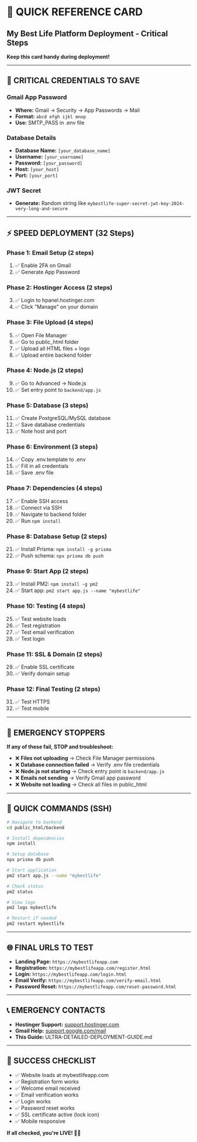 # 🚀 QUICK REFERENCE CARD
## My Best Life Platform Deployment - Critical Steps

**Keep this card handy during deployment!**

---

## 🔑 CRITICAL CREDENTIALS TO SAVE

### Gmail App Password
- **Where:** Gmail → Security → App Passwords → Mail
- **Format:** `abcd efgh ijkl mnop`
- **Use:** SMTP_PASS in .env file

### Database Details
- **Database Name:** `[your_database_name]`
- **Username:** `[your_username]`
- **Password:** `[your_password]`
- **Host:** `[your_host]`
- **Port:** `[your_port]`

### JWT Secret
- **Generate:** Random string like `mybestlife-super-secret-jwt-key-2024-very-long-and-secure`

---

## ⚡ SPEED DEPLOYMENT (32 Steps)

### Phase 1: Email Setup (2 steps)
1. ✅ Enable 2FA on Gmail
2. ✅ Generate App Password

### Phase 2: Hostinger Access (2 steps)
3. ✅ Login to hpanel.hostinger.com
4. ✅ Click "Manage" on your domain

### Phase 3: File Upload (4 steps)
5. ✅ Open File Manager
6. ✅ Go to public_html folder
7. ✅ Upload all HTML files + logo
8. ✅ Upload entire backend folder

### Phase 4: Node.js (2 steps)
9. ✅ Go to Advanced → Node.js
10. ✅ Set entry point to `backend/app.js`

### Phase 5: Database (3 steps)
11. ✅ Create PostgreSQL/MySQL database
12. ✅ Save database credentials
13. ✅ Note host and port

### Phase 6: Environment (3 steps)
14. ✅ Copy .env.template to .env
15. ✅ Fill in all credentials
16. ✅ Save .env file

### Phase 7: Dependencies (4 steps)
17. ✅ Enable SSH access
18. ✅ Connect via SSH
19. ✅ Navigate to backend folder
20. ✅ Run `npm install`

### Phase 8: Database Setup (2 steps)
21. ✅ Install Prisma: `npm install -g prisma`
22. ✅ Push schema: `npx prisma db push`

### Phase 9: Start App (2 steps)
23. ✅ Install PM2: `npm install -g pm2`
24. ✅ Start app: `pm2 start app.js --name "mybestlife"`

### Phase 10: Testing (4 steps)
25. ✅ Test website loads
26. ✅ Test registration
27. ✅ Test email verification
28. ✅ Test login

### Phase 11: SSL & Domain (2 steps)
29. ✅ Enable SSL certificate
30. ✅ Verify domain setup

### Phase 12: Final Testing (2 steps)
31. ✅ Test HTTPS
32. ✅ Test mobile

---

## 🚨 EMERGENCY STOPPERS

**If any of these fail, STOP and troubleshoot:**

- ❌ **Files not uploading** → Check File Manager permissions
- ❌ **Database connection failed** → Verify .env file credentials
- ❌ **Node.js not starting** → Check entry point is `backend/app.js`
- ❌ **Emails not sending** → Verify Gmail app password
- ❌ **Website not loading** → Check all files in public_html

---

## 📱 QUICK COMMANDS (SSH)

```bash
# Navigate to backend
cd public_html/backend

# Install dependencies
npm install

# Setup database
npx prisma db push

# Start application
pm2 start app.js --name "mybestlife"

# Check status
pm2 status

# View logs
pm2 logs mybestlife

# Restart if needed
pm2 restart mybestlife
```

---

## 🌐 FINAL URLS TO TEST

- **Landing Page:** `https://mybestlifeapp.com`
- **Registration:** `https://mybestlifeapp.com/register.html`
- **Login:** `https://mybestlifeapp.com/login.html`
- **Email Verify:** `https://mybestlifeapp.com/verify-email.html`
- **Password Reset:** `https://mybestlifeapp.com/reset-password.html`

---

## 📞 EMERGENCY CONTACTS

- **Hostinger Support:** [support.hostinger.com](https://support.hostinger.com)
- **Gmail Help:** [support.google.com/mail](https://support.google.com/mail)
- **This Guide:** ULTRA-DETAILED-DEPLOYMENT-GUIDE.md

---

## 🎯 SUCCESS CHECKLIST

- ✅ Website loads at mybestlifeapp.com
- ✅ Registration form works
- ✅ Welcome email received
- ✅ Email verification works
- ✅ Login works
- ✅ Password reset works
- ✅ SSL certificate active (lock icon)
- ✅ Mobile responsive

**If all checked, you're LIVE! 🚀✨**




